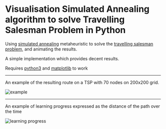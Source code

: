 Visualisation Simulated Annealing algorithm to solve Travelling Salesman Problem in Python
=======
Using [simulated annealing](https://en.wikipedia.org/wiki/Simulated_annealing) metaheuristic to solve the [travelling salesman problem](https://en.wikipedia.org/wiki/Travelling_salesman_problem), and animating the results. 

A simple implementation which provides decent results.

Requires [python3](https://docs.python.org/3/) and [matplotlib](https://matplotlib.org/) to work

--------

An example of the resulting route on a TSP with 70 nodes on 200x200 grid.

![example](https://thumbs.gfycat.com/GrossDirectHermitcrab-size_restricted.gif)

-------

An example of learning progress expressed as the distance of the path over the time

![learning progress](https://i.imgur.com/YBQYtQO.png)


